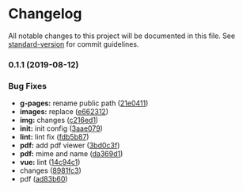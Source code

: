 # Changelog

All notable changes to this project will be documented in this file. See [standard-version](https://github.com/conventional-changelog/standard-version) for commit guidelines.

### 0.1.1 (2019-08-12)


### Bug Fixes

* **g-pages:** rename public path ([21e0411](https://github.com/IvanSotelo/VDocViewer/commit/21e0411))
* **images:** replace ([e662312](https://github.com/IvanSotelo/VDocViewer/commit/e662312))
* **img:** changes ([c216ed1](https://github.com/IvanSotelo/VDocViewer/commit/c216ed1))
* **init:** init config ([3aae079](https://github.com/IvanSotelo/VDocViewer/commit/3aae079))
* **lint:** lint fix ([fdb5b87](https://github.com/IvanSotelo/VDocViewer/commit/fdb5b87))
* **pdf:** add pdf viewer ([3bd0c3f](https://github.com/IvanSotelo/VDocViewer/commit/3bd0c3f))
* **pdf:** mime and name ([da369d1](https://github.com/IvanSotelo/VDocViewer/commit/da369d1))
* **vue:** lint ([14c94c1](https://github.com/IvanSotelo/VDocViewer/commit/14c94c1))
* changes ([8981fc3](https://github.com/IvanSotelo/VDocViewer/commit/8981fc3))
* pdf ([ad83b60](https://github.com/IvanSotelo/VDocViewer/commit/ad83b60))
